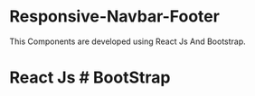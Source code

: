 # Responsive-Navbar-Footer
This Components are developed using React Js And Bootstrap.
# React Js # BootStrap
